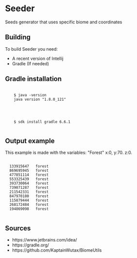 # Seeder
Seeds generator that uses specific biome and coordinates

## Building
To build Seeder you need:
- A recent version of Intellij
- Gradle (If needed)
<h2> Gradle installation</h2>
<pre>
  <code>
    $ java -version
    java version "1.8.0_121"
  </code>
  </pre>
  <pre>
  <code>
    $ sdk install gradle 6.6.1
  </code>
</pre>
<h2> Output example</h2>
<p>
  This example is made with the variables: "Forest" x:0, y:70. z:0. 
</p>
<pre>
  <code>
  133915647   forest
  869695945   forest
  477851114   forest
  553325439   forest
  393730064   forest
  739071287   forest
  211542331   forest
  847970180   forest
  115879444   forest
  268172484   forest
  194869098   forest
  </code>
</pre>
<h2> Sources</h2>
<ul>
  <li>https://www.jetbrains.com/idea/</li>
  <li>https://gradle.org/</li>
  <li>https://github.com/KaptainWutax/BiomeUtils</li>
</ul>

